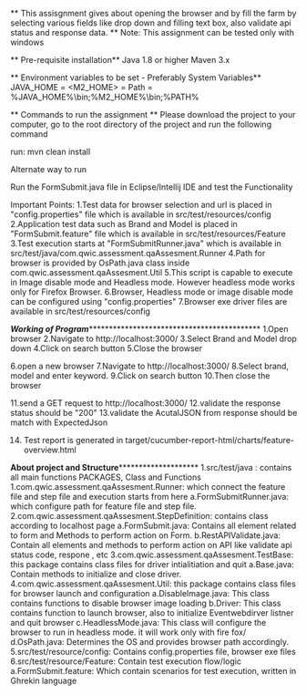 ** This assisgnment gives about opening the browser and by fill the farm by selecting various fields like drop down and filling text box, also validate api status and response data. **
Note: This assignment can be tested only with windows

** Pre-requisite installation**
Java 1.8 or higher
Maven 3.x

** Environment variables to be set - Preferably System Variables**
JAVA_HOME = <Path to Java Home>
<M2_HOME> = <Path to Maven Home>
Path = %JAVA_HOME%\bin;%M2_HOME%\bin;%PATH%


** Commands to run the assignment **
Please download the project to your computer, go to the root directory of the project and run the following command

run: mvn clean install


Alternate way to run

Run the FormSubmit.java file in Eclipse/Intellij IDE and test the Functionality



Important Points:
1.Test data for browser selection and url is placed in "config.properties" file which is available in src/test/resources/config
2.Application test data such as Brand and Model is placed in "FormSubmit.feature" file which is available in src/test/resources/Feature
3.Test execution starts at "FormSubmitRunner.java" which is available in src/test/java/com.qwic.assessment.qaAssesment.Runner
4.Path for browser is provided by OsPath.java class inside com.qwic.assessment.qaAssesment.Util
5.This script is capable to execute in Image disable mode and Headless mode. However headless mode works only for Firefox Browser.
6.Browser, Headless mode or image disable mode can be configured using "config.properties"
7.Browser exe driver files are available in src/test/resources/config



***************************Working of Program**********************************************************************
1.Open browser
2.Navigate to http://localhost:3000/
3.Select Brand and Model drop down
4.Click on search button
5.Close the browser

6.open a new browser
7.Navigate to http://localhost:3000/
8.Select brand, model and enter keyword.
9.Click on search button
10.Then close the browser

11.send a GET request to http://localhost:3000/
12.validate the response status should be "200"
13.validate the AcutalJSON from response should be match with ExpectedJson

14. Test report is generated in target/cucumber-report-html/charts/feature-overview.html

************************************About project and Structure********************************************************
1.src/test/java : contains all main functions
	PACKAGES, Class and Functions
	1.com.qwic.assessment.qaAssesment.Runner: which connect the feature file and step file and execution starts from here
	    a.FormSubmitRunner.java: which configure path for feature file and step file.
	2.com.qwic.assessment.qaAssesment.StepDefinition: contains class according to localhost page
		a.FormSubmit.java: Contains all element related to form and Methods to perform action on Form.
		b.RestAPIValidate.java: Contain all elements and methods to perform action on API like validate api status code, respone , etc
	3.com.qwic.assessment.qaAssesment.TestBase: this package contains class files for driver intialitiation and quit
	    a.Base.java: Contain methods to initialize and close driver.
	4.com.qwic.assessment.qaAssesment.Util: this package contains class files for browser launch and configuration
		a.DisableImage.java: This class contains functions to disable browser image loading
		b.Driver: This class contains function to launch browser, also to initialize Eventwebdirver listner and quit browser
		c.HeadlessMode.java: This class will configure the browser to run in headless mode. it will work only with fire fox/
		d.OsPath.java: Determines the OS and provides browser path accordingly.
	5.src/test/resource/config: Contains config.properties file, browser exe files
	6.src/test/resource/Feature: Contain test execution flow/logic
	   a.FormSubmit.feature: Which contain scenarios for test execution, written in Ghrekin language

